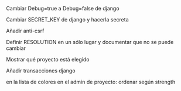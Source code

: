 Cambiar Debug=true a Debug=false de django

Cambiar SECRET_KEY de django y hacerla secreta

Añadir anti-csrf

Definir RESOLUTION en un sólo lugar y documentar que no se puede cambiar

Mostrar qué proyecto está elegido

Añadir transacciones django

en la lista de colores en el admin de proyecto: ordenar según strength
